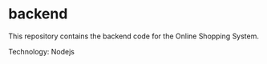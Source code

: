 # backend
 This repository contains the backend code for the Online Shopping System. 

Technology: Nodejs
